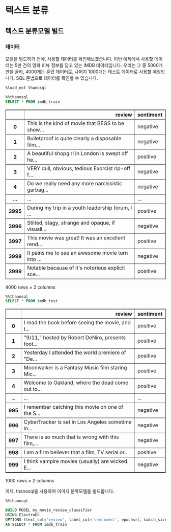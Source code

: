 # 텍스트 분류

## 텍스트 분류모델 빌드

### 데이터

모델을 빌드하기 전에, 사용할 데이터를 확인해보겠습니다. 이번 예제에서 사용할 데이터는 5만 건의 영화 리뷰 정보를 담고 있는 IMDB 데이터입니다. 우리는 그 중 5000개만을 골라, 4000개는 훈련 데이터로, 나머지 1000개는 테스트 데이터로 사용할 예정입니다. SQL 문법으로 데이터를 확인할 수 있습니다.


```sql
%load_ext thanosql
```


```sql
%%thanosql
SELECT * FROM imdb_train
```




<div>
<table border="1" class="dataframe">
  <thead>
    <tr style="text-align: right;">
      <th></th>
      <th>review</th>
      <th>sentiment</th>
    </tr>
  </thead>
  <tbody>
    <tr>
      <th>0</th>
      <td>This is the kind of movie that BEGS to be show...</td>
      <td>negative</td>
    </tr>
    <tr>
      <th>1</th>
      <td>Bulletproof is quite clearly a disposable film...</td>
      <td>negative</td>
    </tr>
    <tr>
      <th>2</th>
      <td>A beautiful shopgirl in London is swept off he...</td>
      <td>positive</td>
    </tr>
    <tr>
      <th>3</th>
      <td>VERY dull, obvious, tedious Exorcist rip-off f...</td>
      <td>negative</td>
    </tr>
    <tr>
      <th>4</th>
      <td>Do we really need any more narcissistic garbag...</td>
      <td>negative</td>
    </tr>
    <tr>
      <th>...</th>
      <td>...</td>
      <td>...</td>
    </tr>
    <tr>
      <th>3995</th>
      <td>During my trip in a youth leadership forum, I ...</td>
      <td>positive</td>
    </tr>
    <tr>
      <th>3996</th>
      <td>Stilted, stagy, strange and opaque, if visuall...</td>
      <td>negative</td>
    </tr>
    <tr>
      <th>3997</th>
      <td>This movie was great! It was an excellent rend...</td>
      <td>positive</td>
    </tr>
    <tr>
      <th>3998</th>
      <td>It pains me to see an awesome movie turn into ...</td>
      <td>negative</td>
    </tr>
    <tr>
      <th>3999</th>
      <td>Notable because of it's notorious explicit sce...</td>
      <td>positive</td>
    </tr>
  </tbody>
</table>
<p>4000 rows × 2 columns</p>
</div>




```sql
%%thanosql
SELECT * FROM imdb_test
```




<div>
<table border="1" class="dataframe">
  <thead>
    <tr style="text-align: right;">
      <th></th>
      <th>review</th>
      <th>sentiment</th>
    </tr>
  </thead>
  <tbody>
    <tr>
      <th>0</th>
      <td>I read the book before seeing the movie, and t...</td>
      <td>positive</td>
    </tr>
    <tr>
      <th>1</th>
      <td>"9/11," hosted by Robert DeNiro, presents foot...</td>
      <td>positive</td>
    </tr>
    <tr>
      <th>2</th>
      <td>Yesterday I attended the world premiere of "De...</td>
      <td>positive</td>
    </tr>
    <tr>
      <th>3</th>
      <td>Moonwalker is a Fantasy Music film staring Mic...</td>
      <td>positive</td>
    </tr>
    <tr>
      <th>4</th>
      <td>Welcome to Oakland, where the dead come out to...</td>
      <td>positive</td>
    </tr>
    <tr>
      <th>...</th>
      <td>...</td>
      <td>...</td>
    </tr>
    <tr>
      <th>995</th>
      <td>I remember catching this movie on one of the S...</td>
      <td>negative</td>
    </tr>
    <tr>
      <th>996</th>
      <td>CyberTracker is set in Los Angeles sometime in...</td>
      <td>negative</td>
    </tr>
    <tr>
      <th>997</th>
      <td>There is so much that is wrong with this film,...</td>
      <td>negative</td>
    </tr>
    <tr>
      <th>998</th>
      <td>I am a firm believer that a film, TV serial or...</td>
      <td>positive</td>
    </tr>
    <tr>
      <th>999</th>
      <td>I think vampire movies (usually) are wicked. E...</td>
      <td>negative</td>
    </tr>
  </tbody>
</table>
<p>1000 rows × 2 columns</p>
</div>


이제, thanosql을 사용하여 이미지 분류모델을 빌드합니다.

```sql
%%thanosql

BUILD MODEL my_movie_review_classifier
USING ElectraEn
OPTIONS (text_col='review', label_col='sentiment', epochs=1, batch_size=8)
AS SELECT * FROM imdb_train
```
